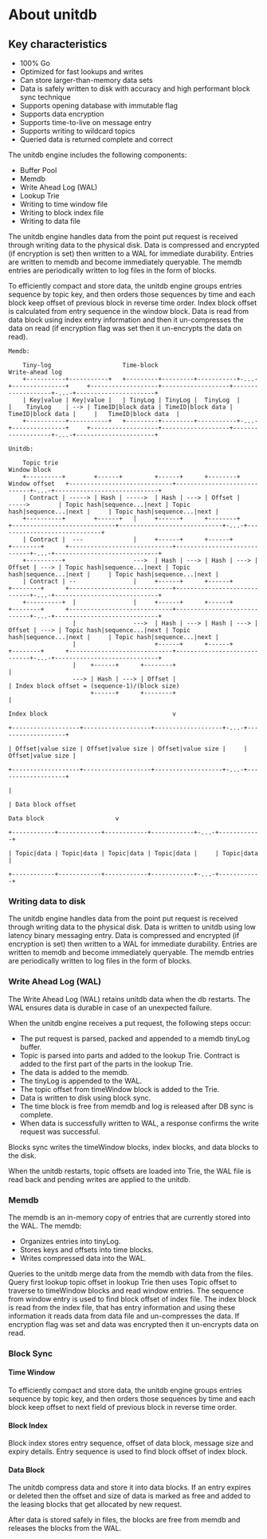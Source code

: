 # About unitdb 

## Key characteristics
- 100% Go
- Optimized for fast lookups and writes
- Can store larger-than-memory data sets
- Data is safely written to disk with accuracy and high performant block sync technique
- Supports opening database with immutable flag
- Supports data encryption
- Supports time-to-live on message entry
- Supports writing to wildcard topics
- Queried data is returned complete and correct

The unitdb engine includes the following components:

- Buffer Pool
- Memdb
- Write Ahead Log (WAL)
- Lookup Trie
- Writing to time window file
- Writing to block index file
- Writing to data file

The unitdb engine handles data from the point put request is received through writing data to the physical disk. Data is compressed and encrypted (if encryption is set) then written to a WAL for immediate durability. Entries are written to memdb and become immediately queryable. The memdb entries are periodically written to log files in the form of blocks.

To efficiently compact and store data, the unitdb engine groups entries sequence by topic key, and then orders those sequences by time and each block keep offset of previous block in reverse time order. Index block offset is calculated from entry sequence in the window block. Data is read from data block using index entry information and then it un-compresses the data on read (if encryption flag was set then it un-encrypts the data on read).

```
Memdb:

    Tiny-log                    Time-block                                                  Write-ahead log
    +-----------+-----------+   +---------+---------+-----------+-...-+---------------+     +-------------------+-------------------+-------------------+-...-+----------------------+
    | Key|value | Key|value |   | TinyLog | TinyLog |  TinyLog  |     |    TinyLog    | --> | TimeID|block data | TimeID|block data | TimeID|block data |     |   TimeID|block data  |
    +-----------+-----------+   +---------+---------+-----------+-...-+---------------+     +-------------------+-------------------+-------------------+-...-+----------------------+

Unitdb:

    Topic trie                                                                       Window block
    +----------+        +------+         +------+      +--------+    Window offset   +-----------------------------+-----------------------------+-...-+-----------------------------+
    | Contract | -----> | Hash | ----->  | Hash | ---> | Offset |      ----->        | Topic hash|sequence...|next | Topic hash|sequence...|next |     | Topic hash|sequence...|next |
    +----------+        +------+   |     +------+      +--------+                    +-----------------------------+-----------------------------+-...-+-----------------------------+
    | Contract |  ---              |     +------+      +------+      +--------+      +-----------------------------+-----------------------------+-...-+-----------------------------+
    +----------+                   --->  | Hash | ---> | Hash | ---> | Offset | ---> | Topic hash|sequence...|next | Topic hash|sequence...|next |     | Topic hash|sequence...|next |
    | Contract | --                |     +------+      +------+      +--------+      +-----------------------------+-----------------------------+-...-+-----------------------------+
    +----------+  |                |     +------+      +------+      +--------+      +-----------------------------+-----------------------------+-...-+-----------------------------+
                  |                --->  | Hash | ---> | Hash | ---> | Offset | ---> | Topic hash|sequence...|next | Topic hash|sequence...|next |     | Topic hash|sequence...|next |
                  |                      +------+      +------+      +--------+      +-----------------------------+-----------------------------+-...-+-----------------------------+
                  |    +------+      +--------+                                                                                    |
                  ---> | Hash | ---> | Offset |                                                                                    | Index block offset = (sequence-1)/(block size)
                       +------+      +--------+                                                                                    |
                                                                                     Index block                                   v
                                                                                     +-------------------+-------------------+-------------------+-...-+-------------------+
                                                                                     | Offset|value size | Offset|value size | Offset|value size |     | Offset|value size |
                                                                                     +-------------------+-------------------+-------------------+-...-+-------------------+
                                                                                                                   |
                                                                                                                   | Data block offset
                                                                                     Data block                    v
                                                                                     +------------+------------+------------+------------+-...-+------------+
                                                                                     | Topic|data | Topic|data | Topic|data | Topic|data |     | Topic|data |
                                                                                     +------------+------------+------------+------------+-...-+------------+ 

```

### Writing data to disk 
The unitdb engine handles data from the point put request is received through writing data to the physical disk. Data is written to unitdb using low latency binary messaging entry. Data is compressed and encrypted (if encryption is set) then written to a WAL for immediate durability. Entries are written to memdb and become immediately queryable. The memdb entries are periodically written to log files in the form of blocks.

### Write Ahead Log (WAL)
The Write Ahead Log (WAL) retains unitdb data when the db restarts. The WAL ensures data is durable in case of an unexpected failure.

When the unitdb engine receives a put request, the following steps occur:

- The put request is parsed, packed and appended to a memdb tinyLog buffer.
- Topic is parsed into parts and added to the lookup Trie. Contract is added to the first part of the parts in the lookup Trie.
- The data is added to the memdb.
- The tinyLog is appended to the WAL.
- The topic offset from timeWindow block is added to the Trie.
- Data is written to disk using block sync.
- The time block is free from memdb and log is released after DB sync is complete.
- When data is successfully written to WAL, a response confirms the write request was successful.

Blocks sync writes the timeWindow blocks, index blocks, and data blocks to the disk.

When the unitdb restarts, topic offsets are loaded into Trie, the WAL file is read back and pending writes are applied to the unitdb.

### Memdb
The memdb is an in-memory copy of entries that are currently stored into the WAL. The memdb:

- Organizes entries into tinyLog.
- Stores keys and offsets into time blocks.
- Writes compressed data into the WAL.

Queries to the unitdb merge data from the memdb with data from the files. Query first lookup topic offset in lookup Trie then uses Topic offset to traverse to timeWindow blocks and read window entries. The sequence from window entry is used to find block offset of index file. The index block is read from the index file, that has entry information and using these information it reads data from data file and un-compresses the data. If encryption flag was set and data was encrypted then it un-encrypts data on read.

### Block Sync

#### Time Window
To efficiently compact and store data, the unitdb engine groups entries sequence by topic key, and then orders those sequences by time and each block keep offset to next field of previous block in reverse time order.

#### Block Index
Block index stores entry sequence, offset of data block, message size and expiry details. Entry sequence is used to find block offset of index block. 

#### Data Block
The unitdb compress data and store it into data blocks. If an entry expires or deleted then the offset and size of data is marked as free and added to the leasing blocks that get allocated by new request.

After data is stored safely in files, the blocks are free from memdb and releases the blocks from the WAL.
